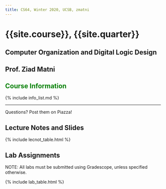 ```yaml
---
title: CS64, Winter 2020, UCSB, zmatni
---
```


# {{site.course}}, {{site.quarter}}

## Computer Organization and Digital Logic Design
## Prof. Ziad Matni

## <span style="color:green">Course Information</span>

{% include info_list.md %}


---------------------
Questions? Post them on Piazza!

## Lecture Notes and Slides

{% include lecnot_table.html %}

## Lab Assignments

NOTE: All labs must be submitted using Gradescope, unless specified otherwise.

{% include lab_table.html %}


